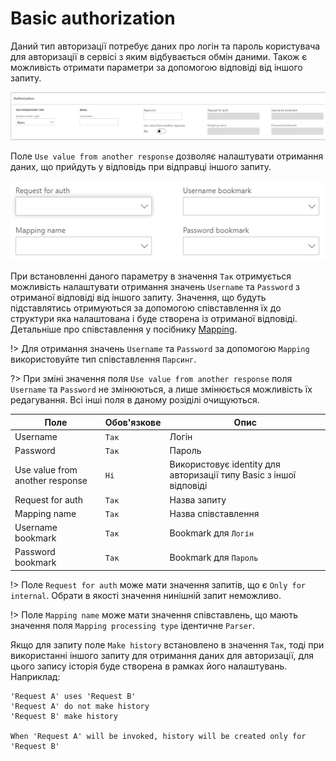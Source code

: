 # Basic authorization

Даний тип авторизації потребує даних про логін та пароль користувача для авторизації в сервісі з яким відбувається обмін даними.
Також є можливість отримати параметри за допомогою відповіді від іншого запиту.

![](../_media/requestParameter_5.png)

Поле `Use value from another response` дозволяє налаштувати отримання даних, що прийдуть у відповідь при відправці іншого запиту.

![](../_media/requestParameter_6.png)

При встановленні даного параметру в значення `Так` отримується можливість налаштувати отримання значень `Username` та `Password` з отриманої відповіді від іншого запиту.
Значення, що будуть підставлятись отримуються за допомогою співставлення їх до структури яка налаштована і буде створена із отриманої відповіді. Детальніше про співставлення у посібнику [Mapping](/ua/mapping.md).

!> Для отримання значень `Username` та `Password` за допомогою `Mapping` використовуйте тип співставлення `Парсинг`.

?> При зміні значення поля `Use value from another response` поля `Username` та `Password` не змінюються, а лише змінюється можливість їх редагування. Всі інші поля в даному розіділі очищуються.

| Поле                            | Обов'язкове      | Опис                                                               |
| ------------------------------- | ---------------- | ------------------------------------------------------------------ |
| Username                        | <code>Так</code> | Логін                                                              |
| Password                        | <code>Так</code> | Пароль                                                             |
| Use value from another response | <code>Ні</code>  | Використовує identity для авторизації типу Basic з іншої відповіді |
| Request for auth                | <code>Так</code> | Назва запиту                                                       |
| Mapping name                    | <code>Так</code> | Назва співставлення                                                |
| Username bookmark               | <code>Так</code> | Bookmark для `Логін`                                               |
| Password bookmark               | <code>Так</code> | Bookmark для `Пароль`                                              |

!> Поле `Request for auth` може мати значення запитів, що є `Only for internal`. Обрати в якості значення нинішній запит неможливо.

!> Поле `Mapping name` може мати значення співставлень, що мають значення поля `Mapping processing type` ідентичне `Parser`.

Якщо для запиту поле `Make history` встановлено в значення `Так`, тоді при використанні іншого запиту для отримання даних для авторизації, для цього запису історія буде створена в рамках його налаштувань. Наприклад:

```text
'Request A' uses 'Request B'
'Request A' do not make history
'Request B' make history

When 'Request A' will be invoked, history will be created only for 'Request B'
```

